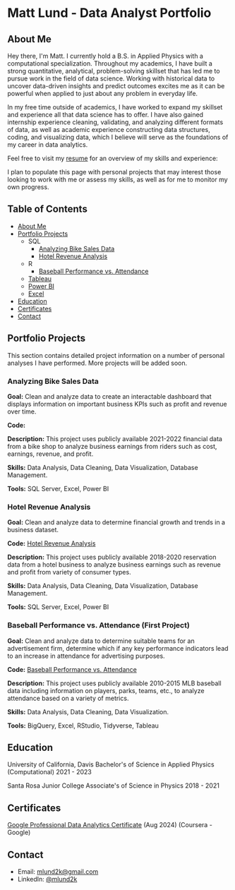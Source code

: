 # Matt Lund - Data Analyst Portfolio

## About Me
Hey there, I'm Matt. I currently hold a B.S. in Applied Physics with a computational specialization. Throughout my academics, I have built a strong quantitative, analytical, problem-solving skillset that has led me to pursue work in the field of data science. Working with historical data to uncover data-driven insights and predict outcomes excites me as it can be powerful when applied to just about any problem in everyday life.

In my free time outside of academics, I have worked to expand my skillset and experience all that data science has to offer. I have also gained internship experience cleaning, validating, and analyzing different formats of data, as well as academic experience constructing data structures, coding, and visualizing data, which I believe will serve as the foundations of my career in data analytics.

Feel free to visit my [resume](https://github.com/mlund2k/mlund2k.github.io/blob/main/ML%20resume%209_12.pdf) for an overview of my skills and experience:

I plan to populate this page with personal projects that may interest those looking to work with me or assess my skills, as well as for me to monitor my own progress.

## Table of Contents
- [About Me]()
- [Portfolio Projects]()
  - SQL
    - [Analyzing Bike Sales Data]()
    - [Hotel Revenue Analysis]()
  - R
    - [Baseball Performance vs. Attendance]()
  - [Tableau]()
  - [Power BI]()
  - [Excel]()
- [Education]()
- [Certificates]()
- [Contact]()

## Portfolio Projects
This section contains detailed project information on a number of personal analyses I have performed. More projects will be added soon.

### Analyzing Bike Sales Data

**Goal:** Clean and analyze data to create an interactable dashboard that displays information on important business KPIs such as profit and revenue over time.

**Code:** 

**Description:** This project uses publicly available 2021-2022 financial data from a bike shop to analyze business earnings from riders such as cost, earnings, revenue, and profit.

**Skills:** Data Analysis, Data Cleaning, Data Visualization, Database Management.

**Tools:** SQL Server, Excel, Power BI


### Hotel Revenue Analysis

**Goal:** Clean and analyze data to determine financial growth and trends in a business dataset.

**Code:** [Hotel Revenue Analysis](https://github.com/mlund2k/Hotel-Revenue-Analysis)

**Description:** This project uses publicly available 2018-2020 reservation data from a hotel business to analyze business earnings such as revenue and profit from variety of consumer types.

**Skills:** Data Analysis, Data Cleaning, Data Visualization, Database Management.

**Tools:** SQL Server, Excel, Power BI




### Baseball Performance vs. Attendance (First Project)

**Goal:** Clean and analyze data to determine suitable teams for an advertisement firm, determine which if any key performance indicators lead to an increase in attendance for advertising purposes.

**Code:** [Baseball Performance vs. Attendance](https://github.com/mlund2k/Project-1-Baseball-Performance-vs.-Attendance)

**Description:** This project uses publicly available 2010-2015 MLB baseball data including information on players, parks, teams, etc., to analyze attendance based on a variety of metrics.

**Skills:** Data Analysis, Data Cleaning, Data Visualization.

**Tools:** BigQuery, Excel, RStudio, Tidyverse, Tableau




## Education
University of California, Davis
Bachelor's of Science in Applied Physics (Computational)
2021 - 2023

Santa Rosa Junior College
Associate's of Science in Physics
2018 - 2021

## Certificates
[Google Professional Data Analytics Certificate](https://www.coursera.org/account/accomplishments/professional-cert/L3QO2FLARU86?utm_campaign=sharing_cta&utm_content=cert_image&utm_medium=certificate&utm_product=prof&utm_source=link) (Aug 2024) (Coursera - Google)

## Contact
- Email: mlund2k@gmail.com
- LinkedIn: [@mlund2k](https://www.linkedin.com/in/mattlund2k)
